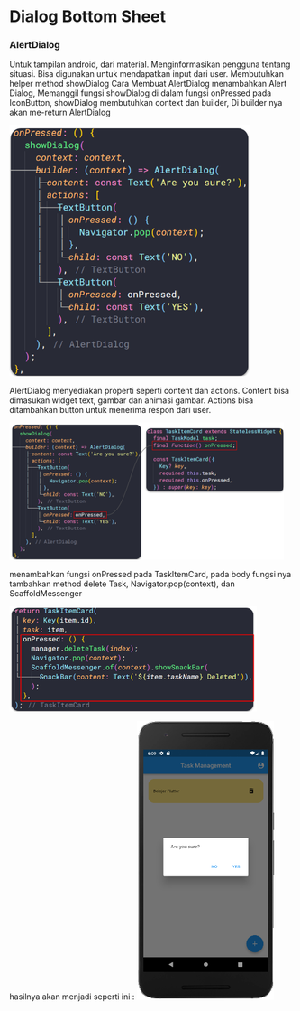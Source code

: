 # Dialog Bottom Sheet

### AlertDialog
Untuk tampilan android, dari material. Menginformasikan pengguna tentang situasi. Bisa digunakan untuk mendapatkan input dari user. Membutuhkan helper method showDialog
Cara Membuat AlertDialog 
menambahkan Alert Dialog, Memanggil fungsi showDialog di dalam fungsi onPressed pada IconButton, showDialog membutuhkan context dan builder, Di builder nya akan me-return AlertDialog

![image](https://github.com/Rayhanresza/picture/blob/main/alertdialog.png)

AlertDialog menyediakan properti seperti content dan actions. Content bisa dimasukan widget text, gambar dan animasi gambar. Actions bisa ditambahkan button untuk menerima respon dari user.

![image](https://github.com/Rayhanresza/picture/blob/main/alertdialog2.png)

menambahkan fungsi onPressed pada TaskItemCard, pada body fungsi nya tambahkan method delete Task, Navigator.pop(context), dan ScaffoldMessenger

![image](https://github.com/Rayhanresza/picture/blob/main/alertdialog3.png)

hasilnya akan menjadi seperti ini :
![image](https://github.com/Rayhanresza/picture/blob/main/alertdialog4.png)
